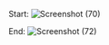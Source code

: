 Start:
![Screenshot (70)](https://github.com/user-attachments/assets/2e50f0db-2da8-44b6-a07d-97fa30a45953)

End:
 ![Screenshot (72)](https://github.com/user-attachments/assets/cf45912e-76c0-4cbc-8510-86110bd6534d)


